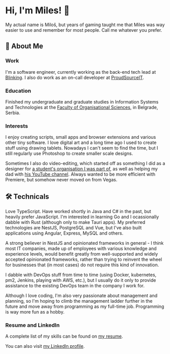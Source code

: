 # Hi, I'm Miles! 👋
My actual name is Miloš, but years of gaming taught me that Miles was way easier to use and remember for most people. Call me whatever you prefer.
## 🚀 About Me
### Work
I'm a software engineer, currently working as the back-end tech lead at [Blinking](https://blinking.id).
I also do work as an on-call developer at [ProudSourceIT](https://proudsourceit.com/).
### Education
Finished my undergraduate and graduate studies in Information Systems and Technologies at the [Faculty of Organisational Sciences](http://www.fon.bg.ac.rs/), in Belgrade, Serbia.
### Interests
I enjoy creating scripts, small apps and browser extensions and various other tiny software.
I love digital art and a long time ago I used to create stuff using drawing tablets. Nowadays I can't seem to find the time, but I still regularly use Photoshop to create smaller scale designs.

Sometimes I also do video-editing, which started off as something I did as a designer for [a student's organisation I was part of](https://fonis.rs/), as well as helping my dad with [his YouTube channel](https://www.youtube.com/@KameromkrozSrbiju). Always wanted to be more efficient with Premiere, but somehow never moved on from Vegas.
## 🛠 Technicals
Love TypeScript. Have worked shortly in Java and C# in the past, but heavily prefer JavaScript.
I'm interested in learning Go and I ocassionally dabble with Rust (although only to make Tauri apps).
My preferred technologies are NestЈS, PostgreSQL and Vue, but I've also built applications using Angular, Express, MySQL and others. 

A strong believer in NestJS and opinionated frameworks in general - I think most IT companies, made up of employees with various knowledge and experience levels, would benefit greatly from well-supported and widely accepted opinionated frameworks, rather than trying to reinvent the wheel for businesses that (in most cases) do not require this kind of innovation.

I dabble with DevOps stuff from time to time (using Docker, kubernetes, pm2, Jenkins, playing with AWS, etc.), but I usually do it only to provide assistance to the existing DevOps team in the company I work for.

Although I love coding, I'm also very passionate about management and planning, so I'm hoping to climb the management ladder further in the future and move away from programming as my full-time job. Programming is way more fun as a hobby.

### Resume and LinkedIn
A complete list of my skills can be found on [my resume](https://drive.google.com/file/d/18Icm-kvKgfUnT2sOAV-JTTnKBA7gaw04/view?usp=sharing).

You can also visit [my LinkedIn profile](https://www.linkedin.com/in/rajkovicmilos/).
